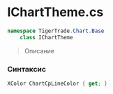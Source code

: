 
# IChartTheme.cs
```csharp
namespace TigerTrade.Chart.Base  
    class IChartTheme
```

> Описание

### Синтаксис
```csharp
XColor ChartCpLineColor { get; }
```
